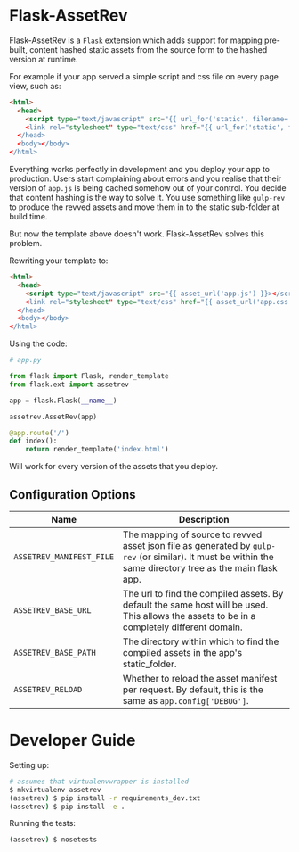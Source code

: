 Flask-AssetRev
===============

Flask-AssetRev is a ``Flask`` extension which adds support for mapping
pre-built, content hashed static assets from the source form to the hashed
version at runtime.

For example if your app served a simple script and css file on every page view,
such as:

```html
<html>
  <head>
    <script type="text/javascript" src="{{ url_for('static', filename='app.js') }}></script>
    <link rel="stylesheet" type="text/css" href="{{ url_for('static', filename='app.css') }}</script>
  </head>
  <body></body>
</html>
```

Everything works perfectly in development and you deploy your app to
production. Users start complaining about errors and you realise that their
version of ``app.js`` is being cached somehow out of your control. You decide
that content hashing is the way to solve it. You use something like
``gulp-rev`` to produce the revved assets and move them in to the static
sub-folder at build time.

But now the template above doesn't work. Flask-AssetRev solves this problem.

Rewriting your template to:

```html
<html>
  <head>
    <script type="text/javascript" src="{{ asset_url('app.js') }}></script>
    <link rel="stylesheet" type="text/css" href="{{ asset_url('app.css') }}</script>
  </head>
  <body></body>
</html>
```

Using the code:

```python
# app.py

from flask import Flask, render_template
from flask.ext import assetrev

app = flask.Flask(__name__)

assetrev.AssetRev(app)

@app.route('/')
def index():
    return render_template('index.html')
```

Will work for every version of the assets that you deploy.

Configuration Options
---------------------

| Name | Description |
|------|-------------|
| ``ASSETREV_MANIFEST_FILE`` | The mapping of source to revved asset json file as generated by `gulp-rev` (or similar). It must be within the same directory tree as the main flask app. |
| ``ASSETREV_BASE_URL`` | The url to find the compiled assets. By default the same host will be used. This allows the assets to be in a completely different domain. |
| ``ASSETREV_BASE_PATH`` | The directory within which to find the compiled assets in the app's static_folder. |
| ``ASSETREV_RELOAD`` | Whether to reload the asset manifest per request. By default, this is the same as ``app.config['DEBUG']``. |

Developer Guide
===============

Setting up:

```bash
# assumes that virtualenvwrapper is installed
$ mkvirtualenv assetrev
(assetrev) $ pip install -r requirements_dev.txt
(assetrev) $ pip install -e .
```

Running the tests:

```bash
(assetrev) $ nosetests
